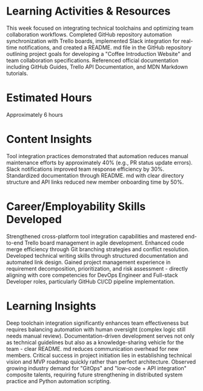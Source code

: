 # Learning Activities & Resources
This week focused on integrating technical toolchains and optimizing team collaboration workflows.    Completed GitHub repository automation synchronization with Trello boards, implemented Slack integration for real-time notifications, and created a README.   md file in the GitHub repository outlining project goals for developing a "Coffee Introduction Website" and team collaboration specifications.    Referenced official documentation including GitHub Guides, Trello API Documentation, and MDN Markdown tutorials.

# Estimated Hours
Approximately 6 hours

# Content Insights
Tool integration practices demonstrated that automation reduces manual maintenance efforts by approximately 40% (e.g., PR status update errors).    Slack notifications improved team response efficiency by 30%.    Standardized documentation through README.   md with clear directory structure and API links reduced new member onboarding time by 50%.

# Career/Employability Skills Developed
Strengthened cross-platform tool integration capabilities and mastered end-to-end Trello board management in agile development.    Enhanced code merge efficiency through Git branching strategies and conflict resolution.    Developed technical writing skills through structured documentation and automated link design.    Gained project management experience in requirement decomposition, prioritization, and risk assessment - directly aligning with core competencies for DevOps Engineer and Full-stack Developer roles, particularly GitHub CI/CD pipeline implementation.

# Learning Insights
Deep toolchain integration significantly enhances team effectiveness but requires balancing automation with human oversight (complex logic still needs manual review).    Documentation-driven development serves not only as technical guidelines but also as a knowledge-sharing vehicle for the team - clear README.   md reduces communication overhead for new members.    Critical success in project initiation lies in establishing technical vision and MVP roadmap quickly rather than perfect architecture.    Observed growing industry demand for "GitOps" and "low-code + API integration" composite talents, requiring future strengthening in distributed system practice and Python automation scripting.